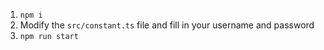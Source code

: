 1. `npm i`
2. Modify the `src/constant.ts` file and fill in your username and password
3. `npm run start`